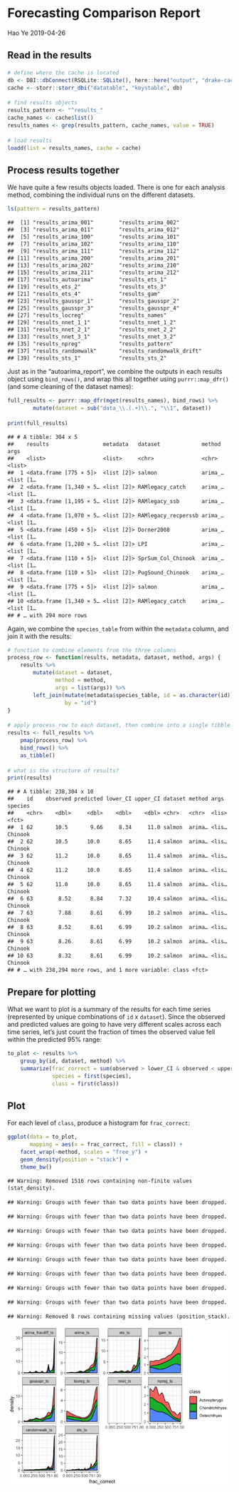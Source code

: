 Forecasting Comparison Report
================
Hao Ye
2019-04-26

## Read in the results

``` r
# define where the cache is located
db <- DBI::dbConnect(RSQLite::SQLite(), here::here("output", "drake-cache.sqlite"))
cache <- storr::storr_dbi("datatable", "keystable", db)

# find results objects
results_pattern <- "^results_"
cache_names <- cache$list()
results_names <- grep(results_pattern, cache_names, value = TRUE)

# load results
loadd(list = results_names, cache = cache)
```

## Process results together

We have quite a few results objects loaded. There is one for each
analysis method, combining the individual runs on the different
datasets.

``` r
ls(pattern = results_pattern)
```

    ##  [1] "results_arima_001"        "results_arima_002"       
    ##  [3] "results_arima_011"        "results_arima_012"       
    ##  [5] "results_arima_100"        "results_arima_101"       
    ##  [7] "results_arima_102"        "results_arima_110"       
    ##  [9] "results_arima_111"        "results_arima_112"       
    ## [11] "results_arima_200"        "results_arima_201"       
    ## [13] "results_arima_202"        "results_arima_210"       
    ## [15] "results_arima_211"        "results_arima_212"       
    ## [17] "results_autoarima"        "results_ets_1"           
    ## [19] "results_ets_2"            "results_ets_3"           
    ## [21] "results_ets_4"            "results_gam"             
    ## [23] "results_gausspr_1"        "results_gausspr_2"       
    ## [25] "results_gausspr_3"        "results_gausspr_4"       
    ## [27] "results_locreg"           "results_names"           
    ## [29] "results_nnet_1_1"         "results_nnet_1_2"        
    ## [31] "results_nnet_2_1"         "results_nnet_2_2"        
    ## [33] "results_nnet_3_1"         "results_nnet_3_2"        
    ## [35] "results_npreg"            "results_pattern"         
    ## [37] "results_randomwalk"       "results_randomwalk_drift"
    ## [39] "results_sts_1"            "results_sts_2"

Just as in the “autoarima\_report”, we combine the outputs in each
results object using `bind_rows()`, and wrap this all together using
`purrr::map_dfr()` (and some cleaning of the dataset names):

``` r
full_results <- purrr::map_dfr(mget(results_names), bind_rows) %>%
        mutate(dataset = sub("data_\\.(.+)\\.", "\\1", dataset))

print(full_results)
```

    ## # A tibble: 304 x 5
    ##    results                 metadata   dataset             method  args     
    ##    <list>                  <list>     <chr>               <chr>   <list>   
    ##  1 <data.frame [775 × 5]>  <list [2]> salmon              arima_… <list [1…
    ##  2 <data.frame [1,340 × 5… <list [2]> RAMlegacy_catch     arima_… <list [1…
    ##  3 <data.frame [1,195 × 5… <list [2]> RAMlegacy_ssb       arima_… <list [1…
    ##  4 <data.frame [1,070 × 5… <list [2]> RAMlegacy_recperssb arima_… <list [1…
    ##  5 <data.frame [450 × 5]>  <list [2]> Dorner2008          arima_… <list [1…
    ##  6 <data.frame [1,280 × 5… <list [2]> LPI                 arima_… <list [1…
    ##  7 <data.frame [110 × 5]>  <list [2]> SprSum_Col_Chinook  arima_… <list [1…
    ##  8 <data.frame [110 × 5]>  <list [2]> PugSound_Chinook    arima_… <list [1…
    ##  9 <data.frame [775 × 5]>  <list [2]> salmon              arima_… <list [1…
    ## 10 <data.frame [1,340 × 5… <list [2]> RAMlegacy_catch     arima_… <list [1…
    ## # … with 294 more rows

Again, we combine the `species_table` from within the `metadata` column,
and join it with the results:

``` r
# function to combine elements from the three columns
process_row <- function(results, metadata, dataset, method, args) {
    results %>%
        mutate(dataset = dataset, 
               method = method, 
               args = list(args)) %>%
        left_join(mutate(metadata$species_table, id = as.character(id)), 
                  by = "id")
}

# apply process_row to each dataset, then combine into a single tibble
results <- full_results %>%
    pmap(process_row) %>%
    bind_rows() %>%
    as_tibble()

# what is the structure of results?
print(results)
```

    ## # A tibble: 238,304 x 10
    ##    id    observed predicted lower_CI upper_CI dataset method args  species
    ##    <chr>    <dbl>     <dbl>    <dbl>    <dbl> <chr>   <chr>  <lis> <fct>  
    ##  1 62       10.5       9.66     8.34     11.0 salmon  arima… <lis… Chinook
    ##  2 62       10.5      10.0      8.65     11.4 salmon  arima… <lis… Chinook
    ##  3 62       11.2      10.0      8.65     11.4 salmon  arima… <lis… Chinook
    ##  4 62       11.2      10.0      8.65     11.4 salmon  arima… <lis… Chinook
    ##  5 62       11.0      10.0      8.65     11.4 salmon  arima… <lis… Chinook
    ##  6 63        8.52      8.84     7.32     10.4 salmon  arima… <lis… Chinook
    ##  7 63        7.88      8.61     6.99     10.2 salmon  arima… <lis… Chinook
    ##  8 63        8.52      8.61     6.99     10.2 salmon  arima… <lis… Chinook
    ##  9 63        8.26      8.61     6.99     10.2 salmon  arima… <lis… Chinook
    ## 10 63        8.32      8.61     6.99     10.2 salmon  arima… <lis… Chinook
    ## # … with 238,294 more rows, and 1 more variable: class <fct>

## Prepare for plotting

What we want to plot is a summary of the results for each time series
(represented by unique combinations of `id` x `dataset`). Since the
observed and predicted values are going to have very different scales
across each time series, let’s just count the fraction of times the
observed value fell within the predicted 95% range:

``` r
to_plot <- results %>%
    group_by(id, dataset, method) %>%
    summarize(frac_correct = sum(observed > lower_CI & observed < upper_CI) / n(), 
              species = first(species), 
              class = first(class))
```

## Plot

For each level of `class`, produce a histogram for `frac_correct`:

``` r
ggplot(data = to_plot, 
       mapping = aes(x = frac_correct, fill = class)) + 
    facet_wrap(~method, scales = "free_y") + 
    geom_density(position = "stack") + 
    theme_bw()
```

    ## Warning: Removed 1516 rows containing non-finite values (stat_density).

    ## Warning: Groups with fewer than two data points have been dropped.
    
    ## Warning: Groups with fewer than two data points have been dropped.
    
    ## Warning: Groups with fewer than two data points have been dropped.
    
    ## Warning: Groups with fewer than two data points have been dropped.
    
    ## Warning: Groups with fewer than two data points have been dropped.
    
    ## Warning: Groups with fewer than two data points have been dropped.
    
    ## Warning: Groups with fewer than two data points have been dropped.
    
    ## Warning: Groups with fewer than two data points have been dropped.

    ## Warning: Removed 8 rows containing missing values (position_stack).

![](forecasting_comparison_files/figure-gfm/unnamed-chunk-5-1.png)<!-- -->
